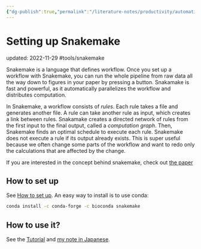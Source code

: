 ```yaml
---
{"dg-publish":true,"permalink":"/literature-notes/productivity/automation/setting-up-snakemake/","dgHomeLink":true,"dgPassFrontmatter":false}
---
```



# Setting up Snakemake
updated: 2022-11-29
#tools/snakemake 

Snakemake is a language that defines workflow. Once you set up a workflow with Snakemake, you can run the whole pipeline from raw data all the way down to figures in your paper by pressing a button. Snakamake is fast and powerful, as it automatically parallelizes the workflow and distributes computation. 

In Snakemake, a workflow consists of *rules*. Each rule takes a file and generates another file. A rule can take another rule as input, which creates a link between rules. Snakamake creates a directed network of rules from the first input to the final output, called a *computation graph*. Then, Snakemake finds an optimal schedule to execute each rule. Snakemake does not execute a rule if its output already exists. This is super useful because we often change some parts of the workflow and want to redo only the calculations that are affected by the change.

If you are interested in the concept behind snakemake, check out [the paper](https://f1000research.com/articles/10-33/v2)

## How to set up
See [How to set up](https://snakemake.readthedocs.io/en/stable/tutorial/setup.html). An easy way to install is to use conda:
```bash
conda install -c conda-forge -c bioconda snakemake
```

## How to use it?
See the [Tutorial](https://snakemake.readthedocs.io/en/stable/tutorial/setup.html) and [my note in Japanese](https://skojaku.github.io/%E3%83%8E%E3%83%BC%E3%83%88/snakemake%E3%81%AE%E3%81%99%E3%82%9D%E3%82%81/).